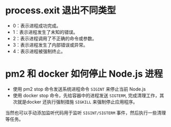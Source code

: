 # process.exit 退出不同类型
- 0：表示进程成功完成。
- 1：表示进程发生了未知的错误。
- 2：表示进程调用了不正确的命令或参数。
- 3：表示进程发生了内部错误或异常。
- 4：表示进程被强制终止。

# pm2 和 docker 如何停止 Node.js 进程
- 使用 pm2 stop 命令发送系统进程命令 `SIGINT` 来停止当前 Node.js
- 使用 docker stop 命令，先给容器中的进程发送 `SIGTERM`, 完成清理工作，其次就是docker 还执行强制措施 `SIGKILL` 来强制停止应用程序。
  
当然也可以手动添加监听代码用于监听 `SIGINT/SIGTERM` 事件，然后执行一些清理等任务。

